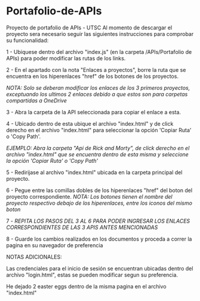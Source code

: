 # Portafolio-de-APIs
 Proyecto de portafolio de APIs - UTSC
 Al momento de descargar el proyecto sera necesario seguir las siguientes instrucciones para comprobar su funcionalidad:

1 - Ubiquese dentro del archivo "index.js" (en la carpeta /APIs/Portafolio de APIs) para poder modificar las rutas de los links.

2 - En el apartado con la nota "Enlaces a proyectos", borre la ruta que se encuentra en los hiperenlaces "href" de los botones de los proyectos. 

*NOTA: Solo se deberan modificar los enlaces de los 3 primeros proyectos, exceptuando los ultimos 2 enlaces debido a que estos son para carpetas compartidas a OneDrive*

3 - Abra la carpeta de la API seleccionada para copiar el enlace a esta.

4 - Ubicado dentro de esta ubique el archivo "index.html" y de click derecho en el archivo "index.html" para seleccionar la opción 'Copiar Ruta' o 'Copy Path'.

*EJEMPLO: Abra la carpeta "Api de Rick and Morty", de click derecho en el archivo "index.html" que se encuentra dentro de esta misma y seleccione la opción 'Copiar Ruta' o 'Copy Path'*

5 - Redirijase al archivo "index.html" ubicada en la carpeta principal del proyecto.

6 - Pegue entre las comillas dobles de los hiperenlaces "href" del boton del proyecto correspondiente.
*NOTA: Los botones tienen el nombre del proyecto respectivo debajo de los hiperenlaces, entre los iconos del mismo boton*

7 - *REPITA LOS PASOS DEL 3 AL 6 PARA PODER INGRESAR LOS ENLACES CORRESPONDIENTES DE LAS 3 APIS ANTES MENCIONADAS*

8 - Guarde los cambios realizados en los documentos y proceda a correr la pagina en su navegador de preferencia

NOTAS ADICIONALES:

Las credenciales para el inicio de sesión se encuentran ubicadas dentro del archivo "login.html", estas se pueden modificar segun su preferencia.

He dejado 2 easter eggs dentro de la misma pagina en el archivo "index.html"